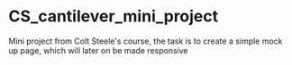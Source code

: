 # CS_cantilever_mini_project
Mini project from Colt Steele's course, the task is to create a simple mock up page, which will later on be made responsive
